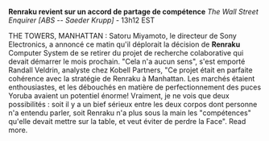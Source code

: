 ﻿**Renraku revient sur un accord de partage de compétence**
*The Wall Street Enquirer [ABS -- Saeder Krupp]* - 13h12 EST

THE TOWERS, MANHATTAN : Satoru Miyamoto, le directeur de Sony Electronics, a annoncé ce matin qu'il déplorait la décision de **Renraku** Computer System de se retirer du projet de recherche colaborative qui devait démarrer le mois prochain.
"Cela n'a aucun sens", s'est emporté Randall Veldrin, analyste chez Kobell Partners, "Ce projet était en parfaite cohérence avec la stratégie de Renraku à Manhattan. Les marchés étaient enthousiastes, et les débouchés en matière de perfectionnement des puces Yoruba avaient un potentiel énorme! Vraiment, je ne vois que deux possibilités : soit il y a un bief sérieux entre les deux corpos dont personne n'a entendu parler, soit Renraku n'a plus sous la main les "compétences" qu'elle devait mettre sur la table, et veut éviter de perdre la Face". Read more.
